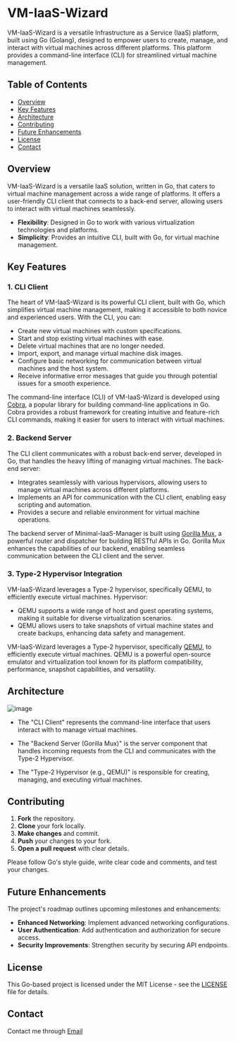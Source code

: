 # VM-IaaS-Wizard

VM-IaaS-Wizard is a versatile Infrastructure as a Service (IaaS) platform, built using Go (Golang), designed to empower users to create, manage, and interact with virtual machines across different platforms. This platform provides a command-line interface (CLI) for streamlined virtual machine management.

## Table of Contents

- [Overview](#overview)
- [Key Features](#key-features)
- [Architecture](#architecture)
- [Contributing](#contributing)
- [Future Enhancements](#future-enhancements)
- [License](#license)
- [Contact](#contact)

## Overview

VM-IaaS-Wizard is a versatile IaaS solution, written in Go, that caters to virtual machine management across a wide range of platforms. It offers a user-friendly CLI client that connects to a back-end server, allowing users to interact with virtual machines seamlessly.

- **Flexibility**: Designed in Go to work with various virtualization technologies and platforms.
- **Simplicity**: Provides an intuitive CLI, built with Go, for virtual machine management.

## Key Features

### 1. CLI Client

The heart of VM-IaaS-Wizard is its powerful CLI client, built with Go, which simplifies virtual machine management, making it accessible to both novice and experienced users. With the CLI, you can:

- Create new virtual machines with custom specifications.
- Start and stop existing virtual machines with ease.
- Delete virtual machines that are no longer needed.
- Import, export, and manage virtual machine disk images.
- Configure basic networking for communication between virtual machines and the host system.
- Receive informative error messages that guide you through potential issues for a smooth experience.

The command-line interface (CLI) of VM-IaaS-Wizard is developed using [Cobra](https://github.com/spf13/cobra), a popular library for building command-line applications in Go. Cobra provides a robust framework for creating intuitive and feature-rich CLI commands, making it easier for users to interact with virtual machines.

### 2. Backend Server

The CLI client communicates with a robust back-end server, developed in Go, that handles the heavy lifting of managing virtual machines. The back-end server:

- Integrates seamlessly with various hypervisors, allowing users to manage virtual machines across different platforms.
- Implements an API for communication with the CLI client, enabling easy scripting and automation.
- Provides a secure and reliable environment for virtual machine operations.

The backend server of Minimal-IaaS-Manager is built using [Gorilla Mux](https://github.com/gorilla/mux), a powerful router and dispatcher for building RESTful APIs in Go. Gorilla Mux enhances the capabilities of our backend, enabling seamless communication between the CLI client and the server.

### 3. Type-2 Hypervisor Integration

VM-IaaS-Wizard leverages a Type-2 hypervisor, specifically QEMU, to efficiently execute virtual machines. Hypervisor:

- QEMU supports a wide range of host and guest operating systems, making it suitable for diverse virtualization scenarios.
- QEMU allows users to take snapshots of virtual machine states and create backups, enhancing data safety and management.

VM-IaaS-Wizard leverages a Type-2 hypervisor, specifically [QEMU](https://www.qemu.org/), to efficiently execute virtual machines. QEMU is a powerful open-source emulator and virtualization tool known for its platform compatibility, performance, snapshot capabilities, and versatility.

## Architecture

![image](https://github.com/mssandeepkamath/vm-iaas-wizard/assets/90695071/e13c764f-198f-4347-8367-53e322a7709d)



- The "CLI Client" represents the command-line interface that users interact with to manage virtual machines.

- The "Backend Server (Gorilla Mux)" is the server component that handles incoming requests from the CLI and communicates with the Type-2 Hypervisor.

- The "Type-2 Hypervisor (e.g., QEMU)" is responsible for creating, managing, and executing virtual machines.

## Contributing

1. **Fork** the repository.
2. **Clone** your fork locally.
3. **Make changes** and commit.
4. **Push** your changes to your fork.
5. **Open a pull request** with clear details.

Please follow Go's style guide, write clear code and comments, and test your changes.

## Future Enhancements

The project's roadmap outlines upcoming milestones and enhancements:

- **Enhanced Networking**: Implement advanced networking configurations.
- **User Authentication**: Add authentication and authorization for secure access.
- **Security Improvements**: Strengthen security by securing API endpoints.


## License

This Go-based project is licensed under the MIT License - see the [LICENSE](LICENSE) file for details.

## Contact

Contact me through [Email](msandeepcip@gmail.com)

